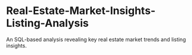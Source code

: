 # Real-Estate-Market-Insights-Listing-Analysis
An SQL-based analysis revealing key real estate market trends and listing insights.
